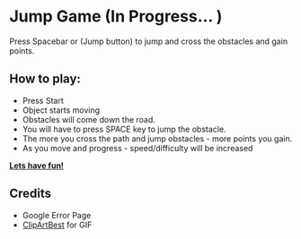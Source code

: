 Jump Game (In Progress... )
=========

Press Spacebar or (Jump button) to jump and cross the obstacles and gain points.

How to play:
-
 - Press Start
 - Object starts moving
 - Obstacles will come down the road.
 - You will have to press SPACE key to jump the obstacle. 
 - The more you cross the path and jump obstacles - more points you gain. 
 - As you move and progress - speed/difficulty will be increased

[**Lets have fun!**](http://shekhardesigner.github.io/SpaceBar-Game/)


Credits
-
 - Google Error Page
 - [ClipArtBest](http://www.clipartbest.com/) for GIF
